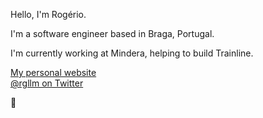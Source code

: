 Hello, I'm Rogério.

I'm a software engineer based in Braga, Portugal.

I'm currently working at Mindera, helping to build Trainline.

[My personal website](https://rgllm.com) <br />
[@rgllm on Twitter](https://twitter.com/rgllm)

👊
